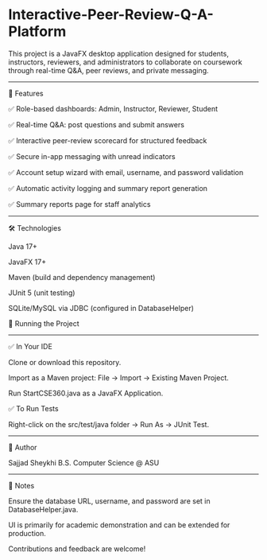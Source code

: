 # Interactive-Peer-Review-Q-A-Platform


This project is a JavaFX desktop application designed for students, instructors, reviewers, and administrators to collaborate on coursework through real-time Q&A, peer reviews, and private messaging.

---

🚀 Features

✅ Role-based dashboards: Admin, Instructor, Reviewer, Student

✅ Real-time Q&A: post questions and submit answers

✅ Interactive peer-review scorecard for structured feedback

✅ Secure in-app messaging with unread indicators

✅ Account setup wizard with email, username, and password validation

✅ Automatic activity logging and summary report generation

✅ Summary reports page for staff analytics

---

🛠️ Technologies

Java 17+

JavaFX 17+

Maven (build and dependency management)

JUnit 5 (unit testing)

SQLite/MySQL via JDBC (configured in DatabaseHelper)

🧪 Running the Project

---

✅ In Your IDE

Clone or download this repository.

Import as a Maven project: File → Import → Existing Maven Project.

Run StartCSE360.java as a JavaFX Application.


✅ To Run Tests

Right-click on the src/test/java folder → Run As → JUnit Test.

---
📄 Author

Sajjad Sheykhi B.S. Computer Science @ ASU

---
💬 Notes

Ensure the database URL, username, and password are set in DatabaseHelper.java.

UI is primarily for academic demonstration and can be extended for production.

Contributions and feedback are welcome!

